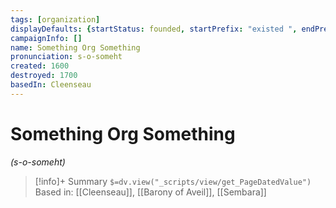 ```yaml
---
tags: [organization]
displayDefaults: {startStatus: founded, startPrefix: "existed ", endPrefix: " ", endStatus: disbanded}
campaignInfo: []
name: Something Org Something
pronunciation: s-o-someht
created: 1600
destroyed: 1700
basedIn: Cleenseau
---
```

# Something Org Something
*(s-o-someht)*
>[!info]+ Summary
>`$=dv.view("_scripts/view/get_PageDatedValue")`
> Based in: [[Cleenseau]], [[Barony of Aveil]], [[Sembara]]